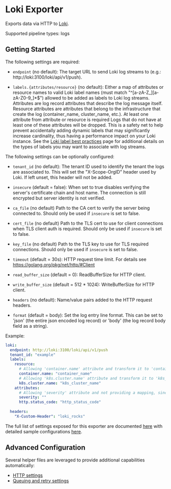 # Loki Exporter

Exports data via HTTP to [Loki](https://grafana.com/docs/loki/latest/).

Supported pipeline types: logs

## Getting Started

The following settings are required:

- `endpoint` (no default): The target URL to send Loki log streams to (e.g.: http://loki:3100/loki/api/v1/push).
  
- `labels.{attributes/resource}` (no default): Either a map of attributes or resource names to valid Loki label names 
  (must match "^[a-zA-Z_][a-zA-Z0-9_]*$") allowed to be added as labels to Loki log streams. 
  Attributes are log record attributes that describe the log message itself. Resource attributes are attributes that 
  belong to the infrastructure that create the log (container_name, cluster_name, etc.). At least one attribute from
  attribute or resource is required 
  Logs that do not have at least one of these attributes will be dropped. 
  This is a safety net to help prevent accidentally adding dynamic labels that may significantly increase cardinality, 
  thus having a performance impact on your Loki instance. See the 
  [Loki label best practices](https://grafana.com/docs/loki/latest/best-practices/current-best-practices/) page for 
  additional details on the types of labels you may want to associate with log streams.

The following settings can be optionally configured:

- `tenant_id` (no default): The tenant ID used to identify the tenant the logs are associated to. This will set the 
  "X-Scope-OrgID" header used by Loki. If left unset, this header will not be added.


- `insecure` (default = false): When set to true disables verifying the server's certificate chain and host name. The
  connection is still encrypted but server identity is not verified.
- `ca_file` (no default) Path to the CA cert to verify the server being connected to. Should only be used if `insecure` 
  is set to false.
- `cert_file` (no default) Path to the TLS cert to use for client connections when TLS client auth is required. 
  Should only be used if `insecure` is set to false.
- `key_file` (no default) Path to the TLS key to use for TLS required connections. Should only be used if `insecure` is
  set to false.


- `timeout` (default = 30s): HTTP request time limit. For details see https://golang.org/pkg/net/http/#Client
- `read_buffer_size` (default = 0): ReadBufferSize for HTTP client.
- `write_buffer_size` (default = 512 * 1024): WriteBufferSize for HTTP client.


- `headers` (no default): Name/value pairs added to the HTTP request headers.

- `format` (default = body): Set the log entry line format. This can be set to 'json' (the entire json encoded log record) or 'body' (the log record body field as a string).

Example:

```yaml
loki:
  endpoint: http://loki:3100/loki/api/v1/push
  tenant_id: "example"
  labels:
    resource:
      # Allowing 'container.name' attribute and transform it to 'container_name', which is a valid Loki label name.
      container.name: "container_name"
      # Allowing 'k8s.cluster.name' attribute and transform it to 'k8s_cluster_name', which is a valid Loki label name.
      k8s.cluster.name: "k8s_cluster_name"
    attributes:
      # Allowing 'severity' attribute and not providing a mapping, since the attribute name is a valid Loki label name.
      severity: ""
      http.status_code: "http_status_code" 
      
  headers:
    "X-Custom-Header": "loki_rocks"
```

The full list of settings exposed for this exporter are documented [here](./config.go) with detailed sample
configurations [here](./testdata/config.yaml).

## Advanced Configuration

Several helper files are leveraged to provide additional capabilities automatically:

- [HTTP settings](https://github.com/open-telemetry/opentelemetry-collector/blob/main/config/confighttp/README.md)
- [Queuing and retry settings](https://github.com/open-telemetry/opentelemetry-collector/blob/main/exporter/exporterhelper/README.md)

